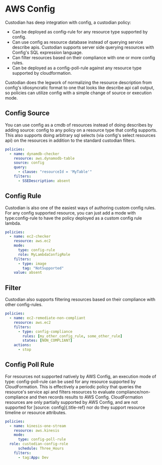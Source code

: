 # AWS Config

Custodian has deep integration with config, a custodian policy:

-   Can be deployed as config-rule for any resource type supported by
    config.
-   Can use config as resource database instead of querying service
    describe apis. Custodian supports server side querying resources
    with Config\'s SQL expression language.
-   Can filter resources based on their compliance with one or more
    config rules.
-   Can be deployed as a config-poll-rule against any resource type
    supported by cloudformation.

Custodian does the legwork of normalizing the resource description from
config\'s idiosyncratic format to one that looks like describe api call
output, so policies can utilize config with a simple change of source or
execution mode.

## Config Source

You can use config as a cmdb of resources instead of doing describes by
adding source: config to any policy on a resource type that config
supports. This also supports doing arbitrary sql selects (via config\'s
select resources api) on the resources in addition to the standard
custodian filters.

``` yaml
policies:
  - name: dynamdb-checker
    resource: aws.dynamodb-table
    source: config
    query:
      - clause: "resourceId = 'MyTable'"
    filters:
      - SSEDescription: absent
```

## Config Rule

Custodian is also one of the easiest ways of authoring custom config
rules. For any config supported resource, you can just add a mode with
type:config-rule to have the policy deployed as a custom config rule
lambda.

``` yaml
policies:
  - name: ec2-checker
    resource: aws.ec2
    mode:
      type: config-rule
      role: MyLambdaConfigRole
    filters:
      - type: image
        tag: "NotSupported"
    value: absent
```

## Filter

Custodian also supports filtering resources based on their compliance
with other config-rules.

``` yaml
policies:
  - name: ec2-remediate-non-compliant
    resource: aws.ec2
    filters:
      - type: config-compliance
        rules: [my_other_config_rule, some_other_rule]
        states: [NON_COMPLIANT]
    actions:
      - stop
```

## Config Poll Rule

For resources not supported natively by AWS Config, an execution mode of
type: config-poll-rule can be used for any resource supported by
CloudFormation. This is effectively a periodic policy that queries the
resource\'s service api and filters resources to evaluate
compliance/non-compliance and then records results to AWS Config.
CloudFormation resources are only partially supported by AWS Config, and
are not supported for [source: config]{.title-ref} nor do they support
resource timeline or resource attributes.

``` yaml
policies:
  - name: kinesis-one-stream
    resource: aws.kinesis
    mode:
      type: config-poll-rule
  role: custodian-config-role
      schedule: Three_Hours
    filters:
      - tag:App: Dev
```
